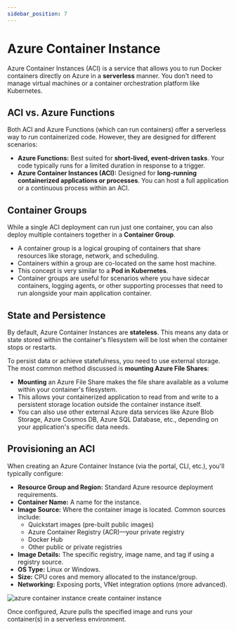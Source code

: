 ```yaml
---
sidebar_position: 7
---
```


# Azure Container Instance

Azure Container Instances (ACI) is a service that allows you to run Docker containers directly on Azure in a **serverless** manner. You don't need to manage virtual machines or a container orchestration platform like Kubernetes.

## ACI vs. Azure Functions

Both ACI and Azure Functions (which can run containers) offer a serverless way to run containerized code. However, they are designed for different scenarios:

*   **Azure Functions:** Best suited for **short-lived, event-driven tasks**. Your code typically runs for a limited duration in response to a trigger.
*   **Azure Container Instances (ACI):** Designed for **long-running containerized applications or processes**. You can host a full application or a continuous process within an ACI.

## Container Groups

While a single ACI deployment can run just one container, you can also deploy multiple containers together in a **Container Group**.

*   A container group is a logical grouping of containers that share resources like storage, network, and scheduling.
*   Containers within a group are co-located on the same host machine.
*   This concept is very similar to a **Pod in Kubernetes**.
*   Container groups are useful for scenarios where you have sidecar containers, logging agents, or other supporting processes that need to run alongside your main application container.

## State and Persistence

By default, Azure Container Instances are **stateless**. This means any data or state stored within the container's filesystem will be lost when the container stops or restarts.

To persist data or achieve statefulness, you need to use external storage. The most common method discussed is **mounting Azure File Shares**:

*   **Mounting** an Azure File Share makes the file share available as a volume within your container's filesystem.
*   This allows your containerized application to read from and write to a persistent storage location outside the container instance itself.
*   You can also use other external Azure data services like Azure Blob Storage, Azure Cosmos DB, Azure SQL Database, etc., depending on your application's specific data needs.

## Provisioning an ACI

When creating an Azure Container Instance (via the portal, CLI, etc.), you'll typically configure:

*   **Resource Group and Region:** Standard Azure resource deployment requirements.
*   **Container Name:** A name for the instance.
*   **Image Source:** Where the container image is located. Common sources include:
    *   Quickstart images (pre-built public images)
    *   Azure Container Registry (ACR)—your private registry
    *   Docker Hub
    *   Other public or private registries
*   **Image Details:** The specific registry, image name, and tag if using a registry source.
*   **OS Type:** Linux or Windows.
*   **Size:** CPU cores and memory allocated to the instance/group.
*   **Networking:** Exposing ports, VNet integration options (more advanced).

<div>
  <img src={require('@site/static/img/azure-compute-solutions/azure-container-instance-create-container-instance.png').default} alt="azure container instance create container instance" />
</div>

Once configured, Azure pulls the specified image and runs your container(s) in a serverless environment.